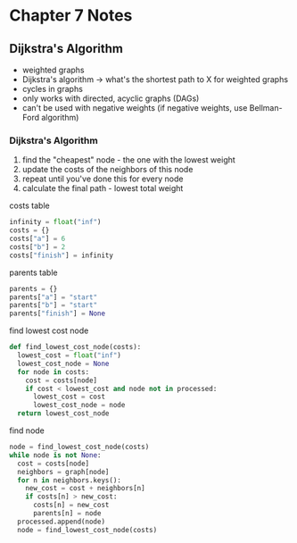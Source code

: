 # Chapter 7 Notes

## Dijkstra's Algorithm

* weighted graphs
* Dijkstra's algorithm -> what's the shortest path to X for weighted graphs
* cycles in graphs
* only works with directed, acyclic graphs (DAGs)
* can't be used with negative weights (if negative weights, use Bellman-Ford algorithm)

### Dijkstra's Algorithm

1. find the "cheapest" node - the one with the lowest weight
2. update the costs of the neighbors of this node
3. repeat until you've done this for every node
4. calculate the final path - lowest total weight

costs table
```python
infinity = float("inf")
costs = {}
costs["a"] = 6
costs["b"] = 2
costs["finish"] = infinity
```

parents table
```python
parents = {}
parents["a"] = "start"
parents["b"] = "start"
parents["finish"] = None
```

find lowest cost node
```python
def find_lowest_cost_node(costs):
  lowest_cost = float("inf")
  lowest_cost_node = None
  for node in costs:
    cost = costs[node]
    if cost < lowest_cost and node not in processed:
      lowest_cost = cost
      lowest_cost_node = node
  return lowest_cost_node
```

find node
```python
node = find_lowest_cost_node(costs)
while node is not None:
  cost = costs[node]
  neighbors = graph[node]
  for n in neighbors.keys():
    new_cost = cost + neighbors[n]
    if costs[n] > new_cost:
      costs[n] = new_cost
      parents[n] = node
  processed.append(node)
  node = find_lowest_cost_node(costs)
```

